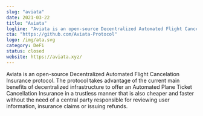 ```yaml
---
slug: "aviata"
date: 2021-03-22
title: "Aviata"
logline: "Aviata is an open-source Decentralized Automated Flight Cancellation Insurance protocol."
cta: "https://github.com/Aviata-Protocol"
logo: /img/ata.svg
category: DeFi
status: closed
website: https://aviata.xyz/
---
```

Aviata is an open-source Decentralized Automated Flight Cancelation Insurance protocol. The protocol takes advantage of the current main benefits of decentralized infrastructure to offer an Automated Plane Ticket Cancellation Insurance in a trustless manner that is also cheaper and faster without the need of a central party responsible for reviewing user information, insurance claims or issuing refunds.
